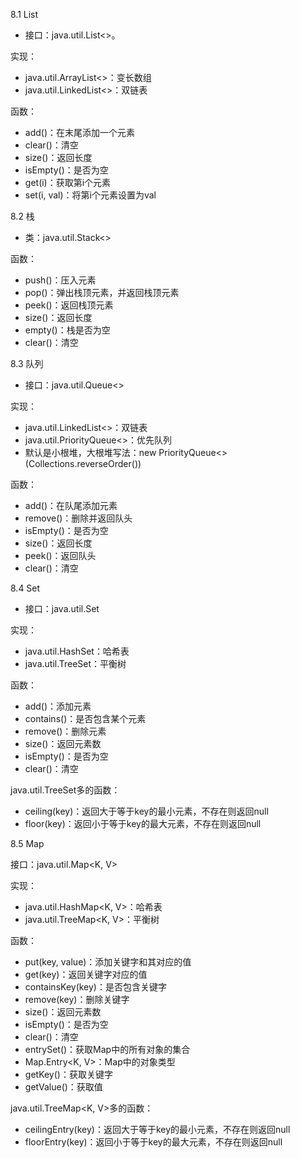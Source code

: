 8.1 List

 - 接口：java.util.List<>。

实现：

 - java.util.ArrayList<>：变长数组
 - java.util.LinkedList<>：双链表

函数：

 - add()：在末尾添加一个元素
 - clear()：清空
 - size()：返回长度
 - isEmpty()：是否为空
 - get(i)：获取第i个元素
 - set(i, val)：将第i个元素设置为val

8.2 栈

 - 类：java.util.Stack<>

函数：

 - push()：压入元素
 - pop()：弹出栈顶元素，并返回栈顶元素
 - peek()：返回栈顶元素
 - size()：返回长度
 - empty()：栈是否为空
 - clear()：清空

8.3 队列

 - 接口：java.util.Queue<>

实现：

 - java.util.LinkedList<>：双链表
 - java.util.PriorityQueue<>：优先队列
 - 默认是小根堆，大根堆写法：new PriorityQueue<>(Collections.reverseOrder())

函数：

 - add()：在队尾添加元素
 - remove()：删除并返回队头
 - isEmpty()：是否为空
 - size()：返回长度
 - peek()：返回队头
 - clear()：清空

8.4 Set

 - 接口：java.util.Set<K>

实现：

 - java.util.HashSet<K>：哈希表
 - java.util.TreeSet<K>：平衡树

函数：

 - add()：添加元素
 - contains()：是否包含某个元素
 - remove()：删除元素
 - size()：返回元素数
 - isEmpty()：是否为空
 - clear()：清空

java.util.TreeSet多的函数：

 - ceiling(key)：返回大于等于key的最小元素，不存在则返回null
 - floor(key)：返回小于等于key的最大元素，不存在则返回null

8.5 Map

接口：java.util.Map<K, V>

实现：

 - java.util.HashMap<K, V>：哈希表
 - java.util.TreeMap<K, V>：平衡树

函数：

 - put(key, value)：添加关键字和其对应的值
 - get(key)：返回关键字对应的值
 - containsKey(key)：是否包含关键字
 - remove(key)：删除关键字
 - size()：返回元素数
 - isEmpty()：是否为空
 - clear()：清空
 - entrySet()：获取Map中的所有对象的集合
 - Map.Entry<K, V>：Map中的对象类型
 - getKey()：获取关键字
 - getValue()：获取值

java.util.TreeMap<K, V>多的函数：

 - ceilingEntry(key)：返回大于等于key的最小元素，不存在则返回null
 - floorEntry(key)：返回小于等于key的最大元素，不存在则返回null